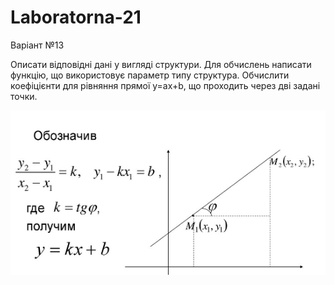 # Laboratorna-21

Варіант №13

Описати відповідні дані у вигляді структури. Для обчислень написати функцію, що використовує параметр типу структура. Обчислити коефіцієнти для рівняння прямої y=ax+b, що проходить через дві задані точки.

![Image](https://github.com/daria-sng/Laboratorna-21/blob/main/formula.png)
